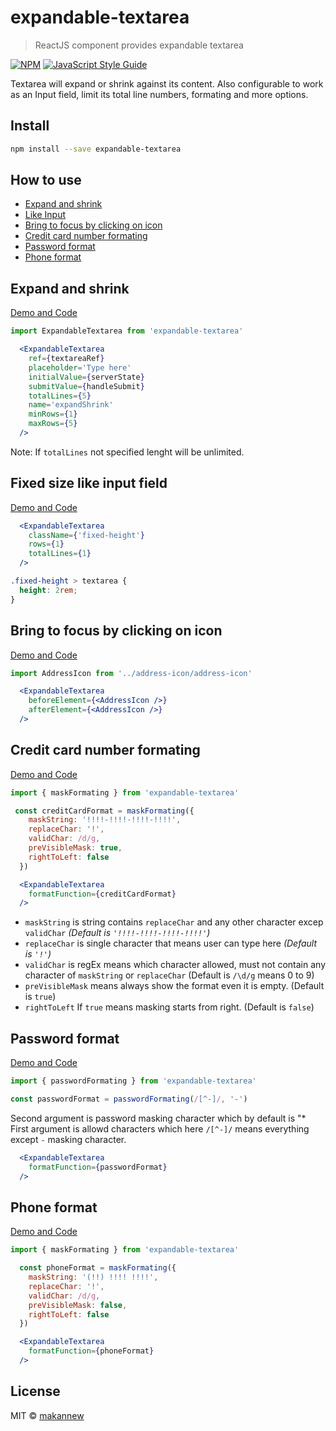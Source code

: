 # expandable-textarea




> ReactJS component provides expandable textarea

[![NPM](https://img.shields.io/npm/v/expandable-textarea.svg)](https://www.npmjs.com/package/expandable-textarea) [![JavaScript Style Guide](https://img.shields.io/badge/code_style-standard-brightgreen.svg)](https://standardjs.com)

Textarea will expand or shrink against its content. Also configurable to work as an Input field, limit its total line numbers, formating and more options.

## Install

```bash
npm install --save expandable-textarea
```
## How to use
- [Expand and shrink](https://github.com/makannew/expandable-textarea/blob/master/README.md#expand-and-shrink)
- [Like Input](https://github.com/makannew/expandable-textarea/blob/master/README.md#fixed-size-like-input-field)
- [Bring to focus by clicking on icon](https://github.com/makannew/expandable-textarea/blob/master/README.md#bring-to-focus-by-clicking-on-icon)
- [Credit card number formating](https://github.com/makannew/expandable-textarea/blob/master/README.md#credit-card-number-formating)
- [Password format](https://github.com/makannew/expandable-textarea/blob/master/README.md#password-format)
- [Phone format](https://github.com/makannew/expandable-textarea/blob/master/README.md#phone-format)


## Expand and shrink 

[Demo and Code](https://makannew.github.io/expandable-textarea/#/)
```jsx
import ExpandableTextarea from 'expandable-textarea'
```
```jsx
  <ExpandableTextarea
    ref={textareaRef}
    placeholder='Type here'
    initialValue={serverState}
    submitValue={handleSubmit}
    totalLines={5}
    name='expandShrink'
    minRows={1}
    maxRows={5}
  />
```
Note: If `totalLines` not specified lenght will be unlimited.

## Fixed size like input field 

[Demo and Code](https://makannew.github.io/expandable-textarea/#/input-like-field)
```jsx
  <ExpandableTextarea
    className={'fixed-height'}
    rows={1}
    totalLines={1}
  />
```
```css
.fixed-height > textarea {
  height: 2rem;
}
```
## Bring to focus by clicking on icon 

[Demo and Code](https://makannew.github.io/expandable-textarea/#/focus-by-icon)
```jsx
import AddressIcon from '../address-icon/address-icon'
```
```jsx
  <ExpandableTextarea
    beforeElement={<AddressIcon />}
    afterElement={<AddressIcon />}
  />
```

## Credit card number formating 

[Demo and Code](https://makannew.github.io/expandable-textarea/#/credit-card-format)
```jsx
import { maskFormating } from 'expandable-textarea'
```
```jsx
 const creditCardFormat = maskFormating({
    maskString: '!!!!-!!!!-!!!!-!!!!',
    replaceChar: '!',
    validChar: /d/g,
    preVisibleMask: true,
    rightToLeft: false
  })
```
```jsx
  <ExpandableTextarea
    formatFunction={creditCardFormat}
  />
```
- `maskString` is string contains `replaceChar` and any other character excep `validChar`
    _(Default is `'!!!!-!!!!-!!!!-!!!!'`)_
- `replaceChar` is single character that means user can type here
  _(Default is `'!'`)_
- `validChar` is regEx means which character allowed, must not contain any character of `maskString` or `replaceChar`
  (Default is `/\d/g` means 0 to 9)
- `preVisibleMask` means always show the format even it is empty. 
  (Default is `true`)
- `rightToLeft` If `true` means masking starts from right. 
  (Default is `false`)

## Password format

[Demo and Code](https://makannew.github.io/expandable-textarea/#/password-format)
```jsx
import { passwordFormating } from 'expandable-textarea'
```
```jsx
const passwordFormat = passwordFormating(/[^-]/, '-')
```
Second argument is password masking character which by default is "*
First argument is allowd characters which here `/[^-]/` means everything except `-` masking character.
```jsx
  <ExpandableTextarea
    formatFunction={passwordFormat}
  />
```

## Phone format

[Demo and Code](https://makannew.github.io/expandable-textarea/#/phone-format)
```jsx
import { maskFormating } from 'expandable-textarea'
```
```jsx
  const phoneFormat = maskFormating({
    maskString: '(!!) !!!! !!!!',
    replaceChar: '!',
    validChar: /d/g,
    preVisibleMask: false,
    rightToLeft: false
  })
```
```jsx
  <ExpandableTextarea
    formatFunction={phoneFormat}
  />
```

## License

MIT © [makannew](https://github.com/makannew)
